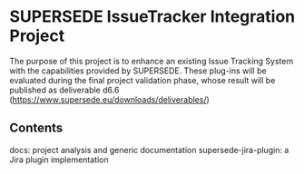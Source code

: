 SUPERSEDE IssueTracker Integration Project
==========================================

The purpose of this project is to enhance an existing Issue Tracking System with the capabilities provided by SUPERSEDE.
These plug-ins will be evaluated during the final project validation phase, whose result will be published as deliverable d6.6 (https://www.supersede.eu/downloads/deliverables/)

Contents
------------------------------------------
docs: project analysis and generic documentation
supersede-jira-plugin: a Jira plugin implementation